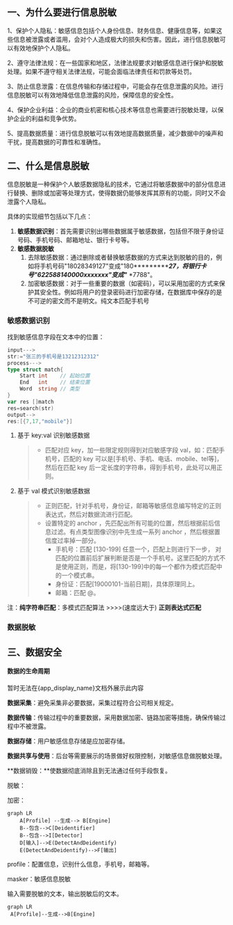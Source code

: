 ## 一、为什么要进行信息脱敏

1、保护个人隐私：敏感信息包括个人身份信息、财务信息、健康信息等，如果这些信息被泄露或者滥用，会对个人造成极大的损失和伤害。因此，进行信息脱敏可以有效地保护个人隐私。

2、遵守法律法规：在一些国家和地区，法律法规要求对敏感信息进行保护和脱敏处理。如果不遵守相关法律法规，可能会面临法律责任和罚款等处罚。

3、防止信息泄露：在信息传输和存储过程中，可能会存在信息泄露的风险。进行信息脱敏可以有效地降低信息泄露的风险，保障信息的安全性。

4、保护企业利益：企业的商业机密和核心技术等信息也需要进行脱敏处理，以保护企业的利益和竞争优势。

5、提高数据质量：进行信息脱敏可以有效地提高数据质量，减少数据中的噪声和干扰，提高数据的可靠性和准确性。

## 二、什么是信息脱敏

信息脱敏是一种保护个人敏感数据隐私的技术，它通过将敏感数据中的部分信息进行替换、删除或加密等处理方式，使得数据仍能够发挥其原有的功能，同时又不会泄露个人隐私。

具体的实现细节包括以下几点：

1.  **敏感数据识别**：首先需要识别出哪些数据属于敏感数据，包括但不限于身份证号码、手机号码、邮箱地址、银行卡号等。
2.  **敏感数据脱敏**
    1.  去除敏感数据：通过删除或者替换敏感数据的方式来达到脱敏的目的，例如将手机号码"18028349127"变成"180************27，将银行卡号"622588140000xxxxxxx"变成"*** *7788"。
    2.  加密敏感数据：对于一些重要的数据（如密码），可以采用加密的方式来保护其安全性。例如将用户的登录密码进行加密存储，在数据库中保存的是不可逆的密文而不是明文。纯文本匹配手机号

### 敏感数据识别

找到敏感信息字段在文本中的位置：

```go
input--->
str:="张三的手机号是13212312312"
process--->
type struct match{
    Start int    // 起始位置
	End   int	 // 结束位置
    Word  string // 类型
}
var res []match
res=search(str)
output-->
res:[{7,17,"mobile"}]
```

1.   基于 key:val 识别敏感数据

     >   +   匹配对应 key，加一些限定规则得到对应敏感字段 val，如：匹配手机号，匹配的 key 可以是[手机号、手机、电话、mobile、tel等]，然后在匹配 key 后一定长度的字符串，得到手机号，此处可以用正则。

2.   基于 val 模式识别敏感数据

     >   +   正则匹配，针对手机号，身份证，邮箱等敏感信息编写特定的正则表达式，然后对数据流进行匹配。
     >   +   设置特定的 anchor ，先匹配出所有可能的位置，然后根据前后信息过滤。有点类型图像识别中先生成一系列 anchor ，然后根据置信度过率掉一部分。
     >       +   手机号：匹配 [130-199] 任意一个，匹配上则进行下一步， 对匹配的位置前后扩展判断是否是一个手机号。这里匹配的方式不是使用正则，而是，将[130-199]中的每一个都作为模式匹配中的一个模式串。
     >       +   身份证：匹配[19000101-当前日期]，具体原理同上。
     >       +   邮箱：匹配 @。

注：**纯字符串匹配**：多模式匹配算法  >>>>(速度远大于) **正则表达式匹配** 

### 数据脱敏

## 三、数据安全

#### 数据的生命周期

暂时无法在{app_display_name}文档外展示此内容

**数据采集**：避免采集非必要数据，采集过程符合公司相关规定。

**数据传输**：传输过程中的重要数据，采用数据加密、链路加密等措施，确保传输过程中不被泄露。

**数据存储**：用户敏感信息存储是应加密存储。

**数据共享与使用**：后台等需要展示的场景做好权限控制，对敏感信息做脱敏处理。

**数据销毁：**使数据彻底消除且到无法通过任何手段恢复。

脱敏：

加密：





```mermaid
graph LR
	A[Profile] --生成--> B[Engine]
	B--包含-->C[Deidentifier]
	B--包含-->I[Detector]
	D[输入]-->E(DetectAndDeidentify)
	E(DetectAndDeidentify)-->F[输出]
```



profile：配置信息，识别什么信息，手机号，邮箱等。

masker：敏感信息脱敏

输入需要脱敏的文本，输出脱敏后的文本。



```mermaid
graph LR
 A[Profile]--生成-->B[Engine]
```



